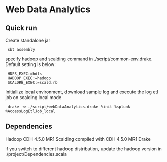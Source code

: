 # Web Data Analytics

## Quick run

Create standalone jar

     sbt assembly

specify hadoop and scalding command in ./script/common-env.drake. Default setting is below:

     HDFS_EXEC:=hdfs
     HADOOP_EXEC:=hadoop
     SCALDRB_EXEC:=scald.rb

Initiallize local environment, download sample log and execute the log etl job on scalding local mode

     drake -w ./script/webDataAnalytics.drake %init %splunk %AccessLogEtlJob_local

## Dependencies

Hadoop CDH 4.5.0 MR1
Scalding compiled with CDH 4.5.0 MR1
Drake

if you switch to different hadoop distribution, update the hadoop version in ./project/Dependencies.scala 

